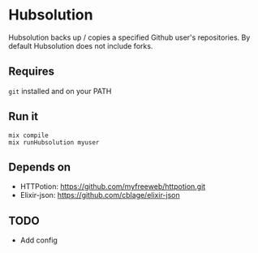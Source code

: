 # Hubsolution

Hubsolution backs up / copies a specified Github user's repositories.
By default Hubsolution does not include forks.


## Requires

`git` installed and on your PATH


## Run it

    mix compile
    mix runHubsolution myuser


## Depends on

- HTTPotion: https://github.com/myfreeweb/httpotion.git
- Elixir-json: https://github.com/cblage/elixir-json

## TODO

- Add config

